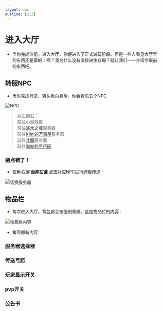 ```yaml
---
layout: doc
outline: [2,3]
---
```


# 进入大厅

- 当你完成注册，进入大厅，你便进入了正式游玩阶段。但是一些人看见大厅里的东西还是蒙的：啊？我为什么没有直接进生存服？就让我们一一介绍你眼前的东西吧。

## 转服NPC

- 当你完成登录，转头看向身后，你会看见五个NPC

![NPC](/res/img/guide/npc.gif)

> 从左到右：<br>
> 前往小游戏服<br>
> 前往[淡水之域](/docs/water)服务器<br>
> 前往[Kimi的万事屋](/docs/kimi)服务器<br>
> 前往[叶服](/docs/ye)服务器<br>
> 前往[呦呦的后花园](/docs/yoyo)

### 别点错了！

- 使用*右键* **而非左键** 点击对应NPC进行跨服传送

![切换服务器](/res/img/guide/switchservernpc.gif)

## 物品栏

- 每次进入大厅，背包都会被强制重置。这是物品栏的内容：

![物品栏内容](/res/img/guide/invtab.png)

- 每项都有内容

### 服务器选择器

### 传送弓箭

### 玩家显示开关

### pvp开关

### 公告书


